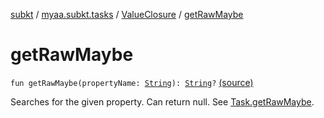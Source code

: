 [subkt](../../index.md) / [myaa.subkt.tasks](../index.md) / [ValueClosure](index.md) / [getRawMaybe](./get-raw-maybe.md)

# getRawMaybe

`fun getRawMaybe(propertyName: `[`String`](https://kotlinlang.org/api/latest/jvm/stdlib/kotlin/-string/index.html)`): `[`String`](https://kotlinlang.org/api/latest/jvm/stdlib/kotlin/-string/index.html)`?` [(source)](https://github.com/Myaamori/SubKt/blob/0.1.9/src/main/kotlin/myaa/subkt/tasks/tasks.kt#L497)

Searches for the given property. Can return null. See [Task.getRawMaybe](../org.gradle.api.-task/get-raw-maybe.md).

